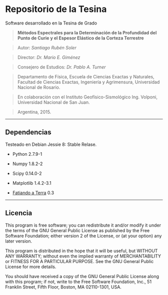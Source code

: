 # Repositorio de la Tesina

Software desarrollado en la Tesina de Grado

>**Métodos Espectrales para la Determinación de la Profundidad del Punto de Curie y el Espesor Elástico de la Corteza Terrestre**

>Autor: *Santiago Rubén Soler*

>Director: *Dr. Mario E. Giménez*

>Consejero de Estudios: *Dr. Pablo A. Turner*

>Departamento de Física, Escuela de Ciencias Exactas y Naturales,
>Facultad de Ciencias Exactas,
>Ingeniería y Agrimensura, Universidad Nacional de Rosario.

>En colaboración con el Instituto Geofísico-Sismológico Ing. Volponi, Universidad Nacional de San Juan.

>Argentina, 2015.

-------------------------
## Dependencias

Testeado en Debian Jessie 8: Stable Relase.

* Python 2.7.9-1

* Numpy 1.8.2-2

* Scipy 0.14.0-2

* Matplotlib 1.4.2-3.1

* [Fatiando a Terra](http://www.fatiando.org/) 0.3



-------------------------------
## Licencia

This program is free software; you can redistribute it and/or modify
it under the terms of the GNU General Public License as published by
the Free Software Foundation; either version 2 of the License, or
(at your option) any later version.

This program is distributed in the hope that it will be useful,
but WITHOUT ANY WARRANTY; without even the implied warranty of
MERCHANTABILITY or FITNESS FOR A PARTICULAR PURPOSE.  See the
GNU General Public License for more details.

You should have received a copy of the GNU General Public License
along with this program; if not, write to the Free Software
Foundation, Inc., 51 Franklin Street, Fifth Floor, Boston,
MA 02110-1301, USA.

